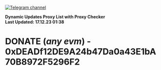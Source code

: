 [![Telegram channel](https://img.shields.io/endpoint?url=https://runkit.io/damiankrawczyk/telegram-badge/branches/master?url=https://t.me/n4z4v0d)](https://t.me/n4z4v0d) 

**Dynamic Updates Proxy List with Proxy Checker**  
**Last Updated: 17.12.23 01:38**

# DONATE (_any evm_) - 0xDEADf12DE9A24b47Da0a43E1bA70B8972F5296F2
